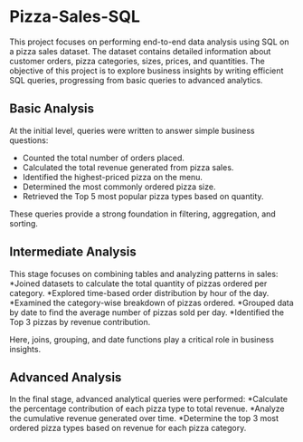 # Pizza-Sales-SQL
This project focuses on performing end-to-end data analysis using SQL on a pizza sales dataset. The dataset contains detailed information about customer orders, pizza categories, sizes, prices, and quantities. The objective of this project is to explore business insights by writing efficient SQL queries, progressing from basic queries to advanced analytics.

## Basic Analysis
At the initial level, queries were written to answer simple business questions:
* Counted the total number of orders placed.
* Calculated the total revenue generated from pizza sales.
* Identified the highest-priced pizza on the menu.
* Determined the most commonly ordered pizza size.
* Retrieved the Top 5 most popular pizza types based on quantity.

These queries provide a strong foundation in filtering, aggregation, and sorting.

## Intermediate Analysis
This stage focuses on combining tables and analyzing patterns in sales:
*Joined datasets to calculate the total quantity of pizzas ordered per category.
*Explored time-based order distribution by hour of the day.
*Examined the category-wise breakdown of pizzas ordered.
*Grouped data by date to find the average number of pizzas sold per day.
*Identified the Top 3 pizzas by revenue contribution.

Here, joins, grouping, and date functions play a critical role in business insights.

## Advanced Analysis
In the final stage, advanced analytical queries were performed:
*Calculate the percentage contribution of each pizza type to total revenue.
*Analyze the cumulative revenue generated over time.
*Determine the top 3 most ordered pizza types based on revenue for each pizza category.
